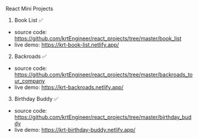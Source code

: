 React Mini Projects

1. Book List :white_check_mark:

- source code: https://github.com/krtEngineer/react_projects/tree/master/book_list
- live demo: https://krt-book-list.netlify.app/

2. Backroads :white_check_mark:

- source code: https://github.com/krtEngineer/react_projects/tree/master/backroads_tour_company
- live demo: https://krt-backroads.netlify.app/

3. Birthday Buddy :white_check_mark:

- source code: https://github.com/krtEngineer/react_projects/tree/master/birthday_buddy
- live demo: https://krt-birthday-buddy.netlify.app/
